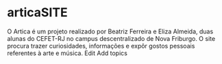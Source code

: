 # articaSITE
O Artica é um projeto realizado por Beatriz Ferreira e Eliza Almeida, duas alunas do CEFET-RJ no campus descentralizado de Nova Friburgo. O site procura trazer curiosidades, informações e expôr gostos pessoais referentes à arte e música. Edit Add topics
